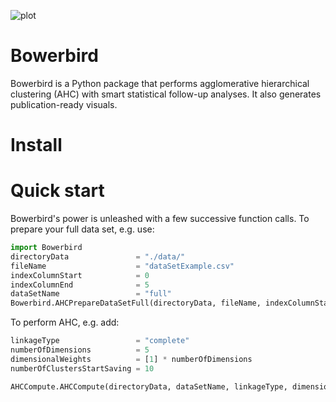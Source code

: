 ![plot](https://github.com/MartijnOei/Bowerbird/blob/main/logoBowerbirdLarge.png)

# Bowerbird
Bowerbird is a Python package that performs agglomerative hierarchical clustering (AHC) with smart statistical follow-up analyses. It also generates publication-ready visuals.

# Install

# Quick start
Bowerbird's power is unleashed with a few successive function calls.
To prepare your full data set, e.g. use:
```python
import Bowerbird
directoryData               = "./data/"
fileName                    = "dataSetExample.csv"
indexColumnStart            = 0
indexColumnEnd              = 5
dataSetName                 = "full"
Bowerbird.AHCPrepareDataSetFull(directoryData, fileName, indexColumnStart, indexColumnEnd, dataSetName = dataSetName)
```
To perform AHC, e.g. add:
```python
linkageType                 = "complete"
numberOfDimensions          = 5
dimensionalWeights          = [1] * numberOfDimensions
numberOfClustersStartSaving = 10

AHCCompute.AHCCompute(directoryData, dataSetName, linkageType, dimensionalWeights, numberOfClustersStartSaving)
```

